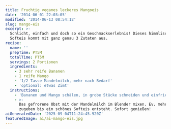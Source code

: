 ```yaml
---
title: Fruchtig veganes leckeres Mangoeis
date: '2014-06-01 22:03:05'
modified: '2014-06-13 08:54:12'
slug: mango-eis
excerpt: >-
  Schlicht, einfach und doch so ein Geschmackserlebnis! Dieses himmlische
  Softeis kommt mit ganz genau 3 Zutaten aus. 
recipe:
  name: ''
  prepTime: PT5M
  totalTime: PT5M
  servings: 2 Portionen
  ingredients:
    - 3 sehr reife Bananen
    - 1 reife Mango
    - '1/2 Tasse Mandelmilch, mehr nach Bedarf'
    - 'optional: etwas Zimt'
  instructions:
    - 'Bananen und Mango schälen, in grobe Stücke schneiden und einfrieren.'
    - >-
      Das gefrorene Obst mit der Mandelmilch im Blender mixen. Ev. mehr Milch
      zugeben bis ein schönes Softeis entsteht. Sofort genießen!
aiGeneratedDate: '2025-09-04T11:24:45.920Z'
featuredImage: ai/ai-mango-eis.jpg
---
```


